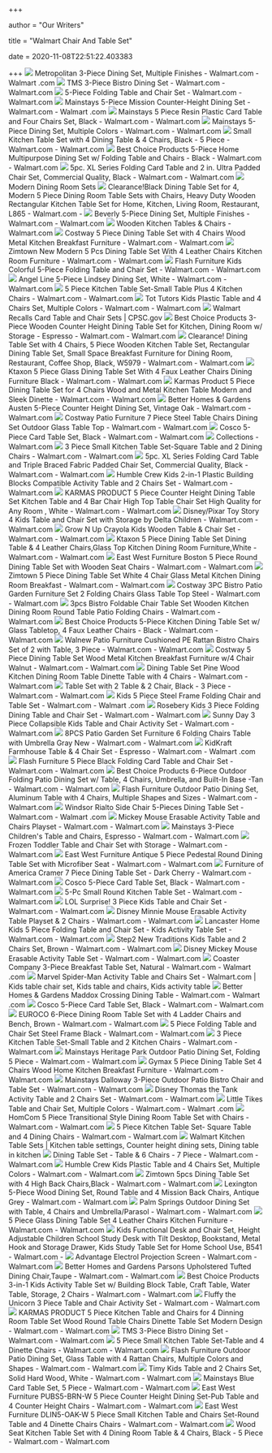 +++
        
author = "Our Writers"
        
title = "Walmart Chair And Table Set"
        
date = 2020-11-08T22:51:22.403383
        
+++
[ ![](https://i5.walmartimages.com/asr/35b4b8ee-222c-4fb4-92a6-1d639b9940a7_1.1f9eb59a1b4250301cb52f8966b8d340.jpeg)](https://i5.walmartimages.com/asr/35b4b8ee-222c-4fb4-92a6-1d639b9940a7_1.1f9eb59a1b4250301cb52f8966b8d340.jpeg) Metropolitan 3-Piece Dining Set, Multiple Finishes - Walmart.com - Walmart .com
[ ![](https://i5.walmartimages.com/asr/46bd3dfd-bc3b-4962-bb2c-c049bd11df5b_1.072a2a020128ca360cd24454f6226d20.jpeg)](https://i5.walmartimages.com/asr/46bd3dfd-bc3b-4962-bb2c-c049bd11df5b_1.072a2a020128ca360cd24454f6226d20.jpeg) TMS 3-Piece Bistro Dining Set - Walmart.com - Walmart.com
[ ![](https://i5.walmartimages.com/asr/0f20a4ce-f61a-4a56-ae0d-12936c2a2c5f_1.0b95343e22f6cf224a66f927da853bc1.jpeg?odnWidth=612&odnHeight=612&odnBg=ffffff)](https://i5.walmartimages.com/asr/0f20a4ce-f61a-4a56-ae0d-12936c2a2c5f_1.0b95343e22f6cf224a66f927da853bc1.jpeg?odnWidth=612&odnHeight=612&odnBg=ffffff) 5-Piece Folding Table and Chair Set - Walmart.com - Walmart.com
[ ![](https://i5.walmartimages.com/asr/658aa487-6a93-4dbe-b2e2-3f842c5fbcca_1.2c63c27c7fc213cd9b00839d00160b80.jpeg?odnWidth=612&odnHeight=612&odnBg=ffffff)](https://i5.walmartimages.com/asr/658aa487-6a93-4dbe-b2e2-3f842c5fbcca_1.2c63c27c7fc213cd9b00839d00160b80.jpeg?odnWidth=612&odnHeight=612&odnBg=ffffff) Mainstays 5-Piece Mission Counter-Height Dining Set - Walmart.com - Walmart .com
[ ![](https://i5.walmartimages.com/asr/421d20e3-4f23-46a7-8ca4-0de8ca3b0587_1.982e6daeb0186f98d49bb3b5135913ca.jpeg?odnWidth=612&odnHeight=612&odnBg=ffffff)](https://i5.walmartimages.com/asr/421d20e3-4f23-46a7-8ca4-0de8ca3b0587_1.982e6daeb0186f98d49bb3b5135913ca.jpeg?odnWidth=612&odnHeight=612&odnBg=ffffff) Mainstays 5 Piece Resin Plastic Card Table and Four Chairs Set, Black -  Walmart.com - Walmart.com
[ ![](https://i5.walmartimages.com/asr/fa44a87f-8b85-4f61-84e0-831630fe6eb7_1.4a461d9a81069c3889e3036e6a734a5f.jpeg)](https://i5.walmartimages.com/asr/fa44a87f-8b85-4f61-84e0-831630fe6eb7_1.4a461d9a81069c3889e3036e6a734a5f.jpeg) Mainstays 5-Piece Dining Set, Multiple Colors - Walmart.com - Walmart.com
[ ![](https://i5.walmartimages.com/asr/8f9f086c-7162-4131-949a-0c20d801e239_1.9379f16992e3290f9c4945410fd1266e.jpeg)](https://i5.walmartimages.com/asr/8f9f086c-7162-4131-949a-0c20d801e239_1.9379f16992e3290f9c4945410fd1266e.jpeg) Small Kitchen Table Set with 4 Dining Table & 4 Chairs&#44; Black - 5 Piece  - Walmart.com - Walmart.com
[ ![](https://i5.walmartimages.com/asr/56fedf74-1113-42d0-bf02-0d57cd2ea81a_1.b3612b98379f7ef8850cde1a241a9151.jpeg)](https://i5.walmartimages.com/asr/56fedf74-1113-42d0-bf02-0d57cd2ea81a_1.b3612b98379f7ef8850cde1a241a9151.jpeg) Best Choice Products 5-Piece Home Multipurpose Dining Set w/ Folding Table  and Chairs - Black - Walmart.com - Walmart.com
[ ![](https://i5.walmartimages.com/asr/378fb9b9-4793-4473-b0fa-c38f71df3f29_1.81c88f0d382ddab5edd7060c32c8679d.jpeg?odnWidth=612&odnHeight=612&odnBg=ffffff)](https://i5.walmartimages.com/asr/378fb9b9-4793-4473-b0fa-c38f71df3f29_1.81c88f0d382ddab5edd7060c32c8679d.jpeg?odnWidth=612&odnHeight=612&odnBg=ffffff) 5pc. XL Series Folding Card Table and 2 in. Ultra Padded Chair Set,  Commercial Quality, Black - Walmart.com - Walmart.com
[ ![](https://i5.walmartimages.com/asr/abe25048-013e-4a6a-9832-8ec27a82c270_1.acdbd446891e4f536ea3f6a07b67c7ed.jpeg)](https://i5.walmartimages.com/asr/abe25048-013e-4a6a-9832-8ec27a82c270_1.acdbd446891e4f536ea3f6a07b67c7ed.jpeg) Modern Dining Room Sets
[ ![](https://i5.walmartimages.com/asr/3b935cb0-db30-42b6-9f78-a7d9f790d0cc_2.1390580115319c875ab8fe3ef2a82cf9.jpeg?odnWidth=612&odnHeight=612&odnBg=ffffff)](https://i5.walmartimages.com/asr/3b935cb0-db30-42b6-9f78-a7d9f790d0cc_2.1390580115319c875ab8fe3ef2a82cf9.jpeg?odnWidth=612&odnHeight=612&odnBg=ffffff) Clearance!Black Dining Table Set for 4, Modern 5 Piece Dining Room Table  Sets with Chairs, Heavy Duty Wooden Rectangular Kitchen Table Set for Home,  Kitchen, Living Room, Restaurant, L865 - Walmart.com -
[ ![](https://i5.walmartimages.com/asr/c699db64-7359-46b2-be17-d19e34b2c61d_1.aa4e96a6e5f7208e70531e102f453c67.jpeg)](https://i5.walmartimages.com/asr/c699db64-7359-46b2-be17-d19e34b2c61d_1.aa4e96a6e5f7208e70531e102f453c67.jpeg) Beverly 5-Piece Dining Set, Multiple Finishes - Walmart.com - Walmart.com
[ ![](https://i5.walmartimages.com/asr/215616d9-5bca-4aa5-9bb1-496fea5ebe9b_1.fdae7201bf5cf769127e2e1c062ef208.jpeg)](https://i5.walmartimages.com/asr/215616d9-5bca-4aa5-9bb1-496fea5ebe9b_1.fdae7201bf5cf769127e2e1c062ef208.jpeg) Wooden Kitchen Tables & Chairs - Walmart.com
[ ![](https://i5.walmartimages.com/asr/7b89932c-f0d8-407e-8bf0-ce4953f30899_1.629b195aa5b7cbac47011509c9572e99.jpeg?odnWidth=612&odnHeight=612&odnBg=ffffff)](https://i5.walmartimages.com/asr/7b89932c-f0d8-407e-8bf0-ce4953f30899_1.629b195aa5b7cbac47011509c9572e99.jpeg?odnWidth=612&odnHeight=612&odnBg=ffffff) Costway 5 Piece Dining Table Set with 4 Chairs Wood Metal Kitchen Breakfast  Furniture - Walmart.com - Walmart.com
[ ![](https://i5.walmartimages.com/asr/bcbdce6e-252c-4a99-bf8c-b6bac994bcf8.ca30eb6183c28be5b5556cc8664229c2.jpeg?odnWidth=612&odnHeight=612&odnBg=ffffff)](https://i5.walmartimages.com/asr/bcbdce6e-252c-4a99-bf8c-b6bac994bcf8.ca30eb6183c28be5b5556cc8664229c2.jpeg?odnWidth=612&odnHeight=612&odnBg=ffffff) Zimtown New Modern 5 Pcs Dining Table Set With 4 Leather Chairs Kitchen  Room Furniture - Walmart.com - Walmart.com
[ ![](https://i5.walmartimages.com/asr/9d0a272e-8e09-4c5a-ade1-e0e2161e2866_2.0bdfc627ecacc165975de632806802c0.jpeg?odnWidth=612&odnHeight=612&odnBg=ffffff)](https://i5.walmartimages.com/asr/9d0a272e-8e09-4c5a-ade1-e0e2161e2866_2.0bdfc627ecacc165975de632806802c0.jpeg?odnWidth=612&odnHeight=612&odnBg=ffffff) Flash Furniture Kids Colorful 5-Piece Folding Table and Chair Set - Walmart.com  - Walmart.com
[ ![](https://i5.walmartimages.com/asr/2be70afa-231d-4ea3-af14-136c1829d6dd_1.e895ec57c3aaba0c315ba4ec519851dc.jpeg?odnWidth=612&odnHeight=612&odnBg=ffffff)](https://i5.walmartimages.com/asr/2be70afa-231d-4ea3-af14-136c1829d6dd_1.e895ec57c3aaba0c315ba4ec519851dc.jpeg?odnWidth=612&odnHeight=612&odnBg=ffffff) Angel Line 5-Piece Lindsey Dining Set, White - Walmart.com - Walmart.com
[ ![](https://i5.walmartimages.com/asr/1249a574-74ed-40f7-933c-eaa46d8fad53_1.454816d661492d1d6a9fcdbf24d33d23.jpeg?odnWidth=612&odnHeight=612&odnBg=ffffff)](https://i5.walmartimages.com/asr/1249a574-74ed-40f7-933c-eaa46d8fad53_1.454816d661492d1d6a9fcdbf24d33d23.jpeg?odnWidth=612&odnHeight=612&odnBg=ffffff) 5 Piece Kitchen Table Set-Small Table Plus 4 Kitchen Chairs - Walmart.com -  Walmart.com
[ ![](https://i5.walmartimages.com/asr/ea09f010-8c31-4a97-9937-bcc9757c63f7_1.f828a9ab56350e1e277ec48da8f2dc56.jpeg?odnWidth=612&odnHeight=612&odnBg=ffffff)](https://i5.walmartimages.com/asr/ea09f010-8c31-4a97-9937-bcc9757c63f7_1.f828a9ab56350e1e277ec48da8f2dc56.jpeg?odnWidth=612&odnHeight=612&odnBg=ffffff) Tot Tutors Kids Plastic Table and 4 Chairs Set, Multiple Colors - Walmart.com  - Walmart.com
[ ![](https://www.cpsc.gov/s3fs-public/styles/large/public/Recall.2014.14075.5pcfoldingsetLARGE.jpg?cp2Nd8.Y.pGvS1ok2eHasphVUH6q8ejd&itok=RA95hV13)](https://www.cpsc.gov/s3fs-public/styles/large/public/Recall.2014.14075.5pcfoldingsetLARGE.jpg?cp2Nd8.Y.pGvS1ok2eHasphVUH6q8ejd&itok=RA95hV13) Walmart Recalls Card Table and Chair Sets | CPSC.gov
[ ![](https://i5.walmartimages.com/asr/c157400b-7407-487f-b67d-3bde95705909.1a1b4903c60a7f49e47efa5a1a4837c0.jpeg?odnWidth=612&odnHeight=612&odnBg=ffffff)](https://i5.walmartimages.com/asr/c157400b-7407-487f-b67d-3bde95705909.1a1b4903c60a7f49e47efa5a1a4837c0.jpeg?odnWidth=612&odnHeight=612&odnBg=ffffff) Best Choice Products 3-Piece Wooden Counter Height Dining Table Set for  Kitchen, Dining Room w/ Storage - Espresso - Walmart.com - Walmart.com
[ ![](https://i5.walmartimages.com/asr/1fd6538a-15c8-4ce1-9c88-bf9a4c4b77a5_2.7c2ff1a18cc6ebf027f3885c59fa7c5b.jpeg?odnWidth=612&odnHeight=612&odnBg=ffffff)](https://i5.walmartimages.com/asr/1fd6538a-15c8-4ce1-9c88-bf9a4c4b77a5_2.7c2ff1a18cc6ebf027f3885c59fa7c5b.jpeg?odnWidth=612&odnHeight=612&odnBg=ffffff) Clearance! Dining Table Set with 4 Chairs, 5 Piece Wooden Kitchen Table Set,  Rectangular Dining Table Set, Small Space Breakfast Furniture for Dining  Room, Restaurant, Coffee Shop, Black, W5979 - Walmart.com - Walmart.com
[ ![](https://i5.walmartimages.com/asr/ff05a84d-7ee5-495d-a167-bf569498bd49_1.bede850f2502c9460542db738c253ed2.jpeg?odnWidth=612&odnHeight=612&odnBg=ffffff)](https://i5.walmartimages.com/asr/ff05a84d-7ee5-495d-a167-bf569498bd49_1.bede850f2502c9460542db738c253ed2.jpeg?odnWidth=612&odnHeight=612&odnBg=ffffff) Ktaxon 5 Piece Glass Dining Table Set With 4 Faux Leather Chairs Dining  Furniture Black - Walmart.com - Walmart.com
[ ![](https://i5.walmartimages.com/asr/021151e1-1025-4856-bd92-285343a85684_1.b29d06c439838d782ab806245a63ff40.jpeg?odnWidth=612&odnHeight=612&odnBg=ffffff)](https://i5.walmartimages.com/asr/021151e1-1025-4856-bd92-285343a85684_1.b29d06c439838d782ab806245a63ff40.jpeg?odnWidth=612&odnHeight=612&odnBg=ffffff) Karmas Product 5 Piece Dining Table Set for 4 Chairs Wood and Metal Kitchen  Table Modern and Sleek Dinette - Walmart.com - Walmart.com
[ ![](https://i5.walmartimages.com/asr/1e783227-bd02-468e-a441-a42ca570219f_1.75a4dae2a5e911aff936bea6d1cf5e85.jpeg?odnWidth=612&odnHeight=612&odnBg=ffffff)](https://i5.walmartimages.com/asr/1e783227-bd02-468e-a441-a42ca570219f_1.75a4dae2a5e911aff936bea6d1cf5e85.jpeg?odnWidth=612&odnHeight=612&odnBg=ffffff) Better Homes & Gardens Austen 5-Piece Counter Height Dining Set, Vintage  Oak - Walmart.com - Walmart.com
[ ![](https://i5.walmartimages.com/asr/94c8c002-11d6-4942-98bf-4f63234f3988_1.65d0f02c9369a7fb97be5bda3ded0e62.jpeg?odnWidth=612&odnHeight=612&odnBg=ffffff)](https://i5.walmartimages.com/asr/94c8c002-11d6-4942-98bf-4f63234f3988_1.65d0f02c9369a7fb97be5bda3ded0e62.jpeg?odnWidth=612&odnHeight=612&odnBg=ffffff) Costway Patio Furniture 7 Piece Steel Table Chairs Dining Set Outdoor Glass  Table Top - Walmart.com - Walmart.com
[ ![](https://i5.walmartimages.com/asr/0219c2f6-8c8d-49b8-bbd4-496dcb6fb572_1.cc587a0c4bca0dd52054c8ede23749f2.jpeg)](https://i5.walmartimages.com/asr/0219c2f6-8c8d-49b8-bbd4-496dcb6fb572_1.cc587a0c4bca0dd52054c8ede23749f2.jpeg) Cosco 5-Piece Card Table Set, Black - Walmart.com - Walmart.com
[ ![](https://i5.walmartimages.com/asr/2d0a736c-6fd4-4c1d-a4e4-a94c8f5c3c9e_1.16281888b8920ce2eff409241e8d9d4f.jpeg?odnWidth=450&odnHeight=450&odnBg=ffffff)](https://i5.walmartimages.com/asr/2d0a736c-6fd4-4c1d-a4e4-a94c8f5c3c9e_1.16281888b8920ce2eff409241e8d9d4f.jpeg?odnWidth=450&odnHeight=450&odnBg=ffffff) Collections - Walmart.com
[ ![](https://i5.walmartimages.com/asr/d0aa86e8-d818-4d4c-ba44-9f7e6620bb96_1.90f50e1b91005aa7c50d7e597748056c.jpeg?odnWidth=612&odnHeight=612&odnBg=ffffff)](https://i5.walmartimages.com/asr/d0aa86e8-d818-4d4c-ba44-9f7e6620bb96_1.90f50e1b91005aa7c50d7e597748056c.jpeg?odnWidth=612&odnHeight=612&odnBg=ffffff) 3 Piece Small Kitchen Table Set-Square Table and 2 Dining Chairs - Walmart.com  - Walmart.com
[ ![](https://i5.walmartimages.com/asr/67cc3f7a-a0f4-4aa2-9bfd-8684b875571c_1.5f9986e6c70d55b3967f4ab08101b828.jpeg?odnWidth=612&odnHeight=612&odnBg=ffffff)](https://i5.walmartimages.com/asr/67cc3f7a-a0f4-4aa2-9bfd-8684b875571c_1.5f9986e6c70d55b3967f4ab08101b828.jpeg?odnWidth=612&odnHeight=612&odnBg=ffffff) 5pc. XL Series Folding Card Table and Triple Braced Fabric Padded Chair Set,  Commercial Quality, Black - Walmart.com - Walmart.com
[ ![](https://i5.walmartimages.com/asr/8b481264-5f84-4ccf-8aa2-e135092b564c_2.ec27f8998d54cb7d2e47bfa8cee1afd9.jpeg?odnWidth=612&odnHeight=612&odnBg=ffffff)](https://i5.walmartimages.com/asr/8b481264-5f84-4ccf-8aa2-e135092b564c_2.ec27f8998d54cb7d2e47bfa8cee1afd9.jpeg?odnWidth=612&odnHeight=612&odnBg=ffffff) Humble Crew Kids 2-in-1 Plastic Building Blocks Compatible Activity Table  and 2 Chairs Set - Walmart.com - Walmart.com
[ ![](https://i5.walmartimages.com/asr/f5d881dd-7275-4d14-8da6-52e126145cbe_1.ef4c6d2cc6174c0b1de64e3bf5942d4f.jpeg?odnWidth=612&odnHeight=612&odnBg=ffffff)](https://i5.walmartimages.com/asr/f5d881dd-7275-4d14-8da6-52e126145cbe_1.ef4c6d2cc6174c0b1de64e3bf5942d4f.jpeg?odnWidth=612&odnHeight=612&odnBg=ffffff) KARMAS PRODUCT 5 Piece Counter Height Dining Table Set Kitchen Table and 4  Bar Chair High Top Table Chair Set High Quality for Any Room , White -  Walmart.com - Walmart.com
[ ![](https://i5.walmartimages.com/asr/4afec34c-a242-4f28-8f24-a9195bfcb336_1.00bbbcbd804a51359d756812ba9ef6bd.jpeg?odnWidth=612&odnHeight=612&odnBg=ffffff)](https://i5.walmartimages.com/asr/4afec34c-a242-4f28-8f24-a9195bfcb336_1.00bbbcbd804a51359d756812ba9ef6bd.jpeg?odnWidth=612&odnHeight=612&odnBg=ffffff) Disney/Pixar Toy Story 4 Kids Table and Chair Set with Storage by Delta  Children - Walmart.com - Walmart.com
[ ![](https://i5.walmartimages.com/asr/926df0c0-e833-4e6a-920b-7f9dee874b23_1.5c76a1cd0e17ab043794cfb1b8d41232.jpeg?odnWidth=612&odnHeight=612&odnBg=ffffff)](https://i5.walmartimages.com/asr/926df0c0-e833-4e6a-920b-7f9dee874b23_1.5c76a1cd0e17ab043794cfb1b8d41232.jpeg?odnWidth=612&odnHeight=612&odnBg=ffffff) Grow N Up Crayola Kids Wooden Table & Chair Set - Walmart.com - Walmart.com
[ ![](https://i5.walmartimages.com/asr/fe24714c-f3f5-45cd-ae79-75ff09168a9a_1.90d9e021e85534a20a33c92336e8c207.jpeg?odnWidth=612&odnHeight=612&odnBg=ffffff)](https://i5.walmartimages.com/asr/fe24714c-f3f5-45cd-ae79-75ff09168a9a_1.90d9e021e85534a20a33c92336e8c207.jpeg?odnWidth=612&odnHeight=612&odnBg=ffffff) Ktaxon 5 Piece Dining Table Set Dining Table & 4 Leather Chairs,Glass Top  Kitchen Dining Room Furniture,White - Walmart.com - Walmart.com
[ ![](https://i5.walmartimages.com/asr/f6be9bdc-70ff-42b6-9b83-dd159b796cc5_1.d67571991353808784c45f34c3ab26bb.jpeg?odnWidth=612&odnHeight=612&odnBg=ffffff)](https://i5.walmartimages.com/asr/f6be9bdc-70ff-42b6-9b83-dd159b796cc5_1.d67571991353808784c45f34c3ab26bb.jpeg?odnWidth=612&odnHeight=612&odnBg=ffffff) East West Furniture Boston 5 Piece Round Dining Table Set with Wooden Seat  Chairs - Walmart.com - Walmart.com
[ ![](https://i5.walmartimages.com/asr/5008ee0a-7941-48f0-8fb6-39a8af652094_1.918c6cccbc9b2d606c51d596b098ebdc.jpeg?odnWidth=612&odnHeight=612&odnBg=ffffff)](https://i5.walmartimages.com/asr/5008ee0a-7941-48f0-8fb6-39a8af652094_1.918c6cccbc9b2d606c51d596b098ebdc.jpeg?odnWidth=612&odnHeight=612&odnBg=ffffff) Zimtown 5 Piece Dining Table Set White 4 Chair Glass Metal Kitchen Dining  Room Breakfast - Walmart.com - Walmart.com
[ ![](https://i5.walmartimages.com/asr/3980ca2e-790e-4f86-9d80-8d57ab83a487_1.cf55240ef27570dfc816a31934d12552.jpeg?odnWidth=612&odnHeight=612&odnBg=ffffff)](https://i5.walmartimages.com/asr/3980ca2e-790e-4f86-9d80-8d57ab83a487_1.cf55240ef27570dfc816a31934d12552.jpeg?odnWidth=612&odnHeight=612&odnBg=ffffff) Costway 3PC Bistro Patio Garden Furniture Set 2 Folding Chairs Glass Table  Top Steel - Walmart.com - Walmart.com
[ ![](https://i5.walmartimages.com/asr/42ea19a5-ebf1-4c02-9f7c-b358e875b8b7_1.4baea4996299c2471936c1e23bf80c8a.jpeg?odnWidth=612&odnHeight=612&odnBg=ffffff)](https://i5.walmartimages.com/asr/42ea19a5-ebf1-4c02-9f7c-b358e875b8b7_1.4baea4996299c2471936c1e23bf80c8a.jpeg?odnWidth=612&odnHeight=612&odnBg=ffffff) 3pcs Bistro Foldable Chair Table Set Wooden Kitchen Dining Room Round Table  Patio Folding Chairs - Walmart.com - Walmart.com
[ ![](https://i5.walmartimages.com/asr/a251ea6a-f3b8-4e93-877e-a4161680afe0.da477f6d2c4ac0839b2969421d52a306.jpeg?odnWidth=612&odnHeight=612&odnBg=ffffff)](https://i5.walmartimages.com/asr/a251ea6a-f3b8-4e93-877e-a4161680afe0.da477f6d2c4ac0839b2969421d52a306.jpeg?odnWidth=612&odnHeight=612&odnBg=ffffff) Best Choice Products 5-Piece Kitchen Dining Table Set w/ Glass Tabletop, 4  Faux Leather Chairs - Black - Walmart.com - Walmart.com
[ ![](https://i5.walmartimages.com/asr/bd0bf270-a8dd-407d-95b3-79a1e34dcb39_1.70ea14b1de4d27eaad026239e291a17a.jpeg?odnWidth=612&odnHeight=612&odnBg=ffffff)](https://i5.walmartimages.com/asr/bd0bf270-a8dd-407d-95b3-79a1e34dcb39_1.70ea14b1de4d27eaad026239e291a17a.jpeg?odnWidth=612&odnHeight=612&odnBg=ffffff) Walnew Patio Furniture Cushioned PE Rattan Bistro Chairs Set of 2 with Table,  3 Piece - Walmart.com - Walmart.com
[ ![](https://i5.walmartimages.com/asr/1eeef085-ad5f-4948-abc3-37a863bf2007_1.47e7f50ad9b5b3e181c2de4dde4dc3ac.jpeg?odnWidth=612&odnHeight=612&odnBg=ffffff)](https://i5.walmartimages.com/asr/1eeef085-ad5f-4948-abc3-37a863bf2007_1.47e7f50ad9b5b3e181c2de4dde4dc3ac.jpeg?odnWidth=612&odnHeight=612&odnBg=ffffff) Costway 5 Piece Dining Table Set Wood Metal Kitchen Breakfast Furniture w/4  Chair Walnut - Walmart.com - Walmart.com
[ ![](https://i5.walmartimages.com/asr/9f04ed75-8d66-47b7-8872-f128f299d64c_1.e98aff547ec716825262f4139c38e9ce.jpeg?odnWidth=612&odnHeight=612&odnBg=ffffff)](https://i5.walmartimages.com/asr/9f04ed75-8d66-47b7-8872-f128f299d64c_1.e98aff547ec716825262f4139c38e9ce.jpeg?odnWidth=612&odnHeight=612&odnBg=ffffff) Dining Table Set Pine Wood Kitchen Dining Room Table Dinette Table with 4  Chairs - Walmart.com - Walmart.com
[ ![](https://i5.walmartimages.com/asr/01d1dbdd-bc01-4c71-8ecc-46436536373c_1.428a734986ef631343429d38399f676f.jpeg?odnWidth=612&odnHeight=612&odnBg=ffffff)](https://i5.walmartimages.com/asr/01d1dbdd-bc01-4c71-8ecc-46436536373c_1.428a734986ef631343429d38399f676f.jpeg?odnWidth=612&odnHeight=612&odnBg=ffffff) Table Set with 2 Table & 2 Chair&#44; Black - 3 Piece - Walmart.com -  Walmart.com
[ ![](https://i5.walmartimages.com/asr/cee18530-f760-42b4-9216-2330f5f06d6f_1.369bcc341775f0309605f0cdb7cf604b.jpeg?odnWidth=612&odnHeight=612&odnBg=ffffff)](https://i5.walmartimages.com/asr/cee18530-f760-42b4-9216-2330f5f06d6f_1.369bcc341775f0309605f0cdb7cf604b.jpeg?odnWidth=612&odnHeight=612&odnBg=ffffff) Kids 5 Piece Steel Frame Folding Chair and Table Set - Walmart.com - Walmart .com
[ ![](https://i5.walmartimages.com/asr/3d976b2f-4852-4597-a6dc-962ef820b21f.cb5b6493557e916dc5759facc3cbc6ab.jpeg?odnWidth=612&odnHeight=612&odnBg=ffffff)](https://i5.walmartimages.com/asr/3d976b2f-4852-4597-a6dc-962ef820b21f.cb5b6493557e916dc5759facc3cbc6ab.jpeg?odnWidth=612&odnHeight=612&odnBg=ffffff) Rosebery Kids 3 Piece Folding Dining Table and Chair Set - Walmart.com -  Walmart.com
[ ![](https://i5.walmartimages.com/asr/43eed3d0-0095-4683-b22f-a1683eb11095_1.cbe24271bf54974ac83e9eea13d6829c.jpeg?odnWidth=612&odnHeight=612&odnBg=ffffff)](https://i5.walmartimages.com/asr/43eed3d0-0095-4683-b22f-a1683eb11095_1.cbe24271bf54974ac83e9eea13d6829c.jpeg?odnWidth=612&odnHeight=612&odnBg=ffffff) Sunny Day 3 Piece Collapsible Kids Table and Chair Activity Set - Walmart.com  - Walmart.com
[ ![](https://i5.walmartimages.com/asr/64c25f92-d422-4205-b73c-aced390e2489_1.2a8d8436d48a3218d7314e7272e64573.jpeg)](https://i5.walmartimages.com/asr/64c25f92-d422-4205-b73c-aced390e2489_1.2a8d8436d48a3218d7314e7272e64573.jpeg) 8PCS Patio Garden Set Furniture 6 Folding Chairs Table with Umbrella Gray  New - Walmart.com - Walmart.com
[ ![](https://i5.walmartimages.com/asr/014225b7-f348-4576-af01-871234cf7e6b_2.53d058d41bc4937fb4bc059faf3df7a8.jpeg?odnWidth=612&odnHeight=612&odnBg=ffffff)](https://i5.walmartimages.com/asr/014225b7-f348-4576-af01-871234cf7e6b_2.53d058d41bc4937fb4bc059faf3df7a8.jpeg?odnWidth=612&odnHeight=612&odnBg=ffffff) KidKraft Farmhouse Table & 4 Chair Set - Espresso - Walmart.com - Walmart .com
[ ![](https://i5.walmartimages.com/asr/d7759955-e48e-4d24-94c6-7224113db9bf_1.7f405077ebbcc346a901d54076ca0ee4.jpeg?odnWidth=612&odnHeight=612&odnBg=ffffff)](https://i5.walmartimages.com/asr/d7759955-e48e-4d24-94c6-7224113db9bf_1.7f405077ebbcc346a901d54076ca0ee4.jpeg?odnWidth=612&odnHeight=612&odnBg=ffffff) Flash Furniture 5 Piece Black Folding Card Table and Chair Set - Walmart.com  - Walmart.com
[ ![](https://i5.walmartimages.com/asr/18d629a6-d217-453c-b02d-5996fd9388ec.e8608698138652d38444325393865084.jpeg?odnWidth=612&odnHeight=612&odnBg=ffffff)](https://i5.walmartimages.com/asr/18d629a6-d217-453c-b02d-5996fd9388ec.e8608698138652d38444325393865084.jpeg?odnWidth=612&odnHeight=612&odnBg=ffffff) Best Choice Products 6-Piece Outdoor Folding Patio Dining Set w/ Table, 4  Chairs, Umbrella, and Built-In Base -Tan - Walmart.com - Walmart.com
[ ![](https://i5.walmartimages.com/asr/10df07db-5f1d-470a-9e83-d1423398301d_1.8be717b58fcb2d94f4ddaaa1ddc0a2c7.jpeg?odnWidth=612&odnHeight=612&odnBg=ffffff)](https://i5.walmartimages.com/asr/10df07db-5f1d-470a-9e83-d1423398301d_1.8be717b58fcb2d94f4ddaaa1ddc0a2c7.jpeg?odnWidth=612&odnHeight=612&odnBg=ffffff) Flash Furniture Outdoor Patio Dining Set, Aluminum Table with 4 Chairs,  Multiple Shapes and Sizes - Walmart.com - Walmart.com
[ ![](https://i5.walmartimages.com/asr/f47280fc-f822-45ac-bbf4-776cedba8cfc_1.7861e59fb77b1c070a0c54477f5e0bcd.jpeg?odnWidth=612&odnHeight=612&odnBg=ffffff)](https://i5.walmartimages.com/asr/f47280fc-f822-45ac-bbf4-776cedba8cfc_1.7861e59fb77b1c070a0c54477f5e0bcd.jpeg?odnWidth=612&odnHeight=612&odnBg=ffffff) Windsor Rialto Side Chair 5-Pieces Dining Table Set - Walmart.com - Walmart .com
[ ![](https://i5.walmartimages.com/asr/de1f7ea3-e648-4a61-8fa8-f53d8e336080_1.968f1b40ab7ce1215607cb6c2bcb62a8.jpeg)](https://i5.walmartimages.com/asr/de1f7ea3-e648-4a61-8fa8-f53d8e336080_1.968f1b40ab7ce1215607cb6c2bcb62a8.jpeg) Mickey Mouse Erasable Activity Table and Chairs Playset - Walmart.com -  Walmart.com
[ ![](https://i5.walmartimages.com/asr/20ea1090-811c-4820-8302-db492898955c_1.08541512a04cc431686d0ecdea195777.jpeg)](https://i5.walmartimages.com/asr/20ea1090-811c-4820-8302-db492898955c_1.08541512a04cc431686d0ecdea195777.jpeg) Mainstays 3-Piece Children's Table and Chairs, Espresso - Walmart.com -  Walmart.com
[ ![](https://i5.walmartimages.com/asr/b0dfb3b6-6d8c-41f3-8797-1c6e8fe0104c_1.39b075c58a615842cc011f13ed3b9686.jpeg?odnWidth=612&odnHeight=612&odnBg=ffffff)](https://i5.walmartimages.com/asr/b0dfb3b6-6d8c-41f3-8797-1c6e8fe0104c_1.39b075c58a615842cc011f13ed3b9686.jpeg?odnWidth=612&odnHeight=612&odnBg=ffffff) Frozen Toddler Table and Chair Set with Storage - Walmart.com - Walmart.com
[ ![](https://i5.walmartimages.com/asr/2d78d0c5-a271-437e-b042-dbd521a21f3e_1.9deac43f830b06f297da351646dc806f.jpeg?odnWidth=612&odnHeight=612&odnBg=ffffff)](https://i5.walmartimages.com/asr/2d78d0c5-a271-437e-b042-dbd521a21f3e_1.9deac43f830b06f297da351646dc806f.jpeg?odnWidth=612&odnHeight=612&odnBg=ffffff) East West Furniture Antique 5 Piece Pedestal Round Dining Table Set with  Microfiber Seat - Walmart.com - Walmart.com
[ ![](https://i5.walmartimages.com/asr/10e37db9-1d06-4149-bf90-94347f72de78_1.b84923f179242331888959b3f7109bc4.jpeg?odnWidth=612&odnHeight=612&odnBg=ffffff)](https://i5.walmartimages.com/asr/10e37db9-1d06-4149-bf90-94347f72de78_1.b84923f179242331888959b3f7109bc4.jpeg?odnWidth=612&odnHeight=612&odnBg=ffffff) Furniture of America Cramer 7 Piece Dining Table Set - Dark Cherry - Walmart.com  - Walmart.com
[ ![](https://i5.walmartimages.com/asr/2751deb7-38ad-4116-ab99-097ffc8d6647_1.0aa1e95b6bea129c49f3a13c392f0c05.jpeg)](https://i5.walmartimages.com/asr/2751deb7-38ad-4116-ab99-097ffc8d6647_1.0aa1e95b6bea129c49f3a13c392f0c05.jpeg) Cosco 5-Piece Card Table Set, Black - Walmart.com - Walmart.com
[ ![](https://i5.walmartimages.com/asr/b04974ac-8e3d-4556-9940-ecdeae67b1f5_1.98b97fddd22c9bf74dc788dc8ebdf19d.jpeg?odnWidth=612&odnHeight=612&odnBg=ffffff)](https://i5.walmartimages.com/asr/b04974ac-8e3d-4556-9940-ecdeae67b1f5_1.98b97fddd22c9bf74dc788dc8ebdf19d.jpeg?odnWidth=612&odnHeight=612&odnBg=ffffff) 5-Pc Small Round Kitchen Table Set - Walmart.com - Walmart.com
[ ![](https://i5.walmartimages.com/asr/d8a562de-7623-4fab-81aa-23be96e96cbf_2.534b0d540d874d0a2b1aa053cd3e9c82.jpeg?odnWidth=612&odnHeight=612&odnBg=ffffff)](https://i5.walmartimages.com/asr/d8a562de-7623-4fab-81aa-23be96e96cbf_2.534b0d540d874d0a2b1aa053cd3e9c82.jpeg?odnWidth=612&odnHeight=612&odnBg=ffffff) LOL Surprise! 3 Piece Kids Table and Chair Set - Walmart.com - Walmart.com
[ ![](https://i5.walmartimages.com/asr/808bc681-8ce2-4ffc-9cf7-a23e90c00503_1.17cc151764d23ec42719e0c70d6dfc6e.jpeg)](https://i5.walmartimages.com/asr/808bc681-8ce2-4ffc-9cf7-a23e90c00503_1.17cc151764d23ec42719e0c70d6dfc6e.jpeg) Disney Minnie Mouse Erasable Activity Table Playset & 2 Chairs - Walmart.com  - Walmart.com
[ ![](https://i5.walmartimages.com/asr/a41fc139-e2f1-4369-b2e4-6c69bddd2e52.6e3d78b08b407aec5e4e2f9e58eb8aa0.jpeg?odnWidth=612&odnHeight=612&odnBg=ffffff)](https://i5.walmartimages.com/asr/a41fc139-e2f1-4369-b2e4-6c69bddd2e52.6e3d78b08b407aec5e4e2f9e58eb8aa0.jpeg?odnWidth=612&odnHeight=612&odnBg=ffffff) Lancaster Home Kids 5 Piece Folding Table and Chair Set - Kids Activity Table  Set - Walmart.com - Walmart.com
[ ![](https://i5.walmartimages.com/asr/f95c6d31-61c8-4d8e-bad5-564690b19d6a_1.eb7dbc67d4ac4f3a9892471e49fa7752.jpeg)](https://i5.walmartimages.com/asr/f95c6d31-61c8-4d8e-bad5-564690b19d6a_1.eb7dbc67d4ac4f3a9892471e49fa7752.jpeg) Step2 New Traditions Kids Table and 2 Chairs Set, Brown - Walmart.com -  Walmart.com
[ ![](https://i5.walmartimages.com/asr/67df9a8f-ee96-4f51-b96b-a7db942d6eb6_1.bdbcfbd34413eef37699f1b454cb6502.jpeg)](https://i5.walmartimages.com/asr/67df9a8f-ee96-4f51-b96b-a7db942d6eb6_1.bdbcfbd34413eef37699f1b454cb6502.jpeg) Disney Mickey Mouse Erasable Activity Table Set - Walmart.com - Walmart.com
[ ![](https://i5.walmartimages.com/asr/0b054a25-baca-49ae-b5cd-1de12c66d1d6_1.fc854a491419a0ee207342be92616d1d.jpeg?odnWidth=612&odnHeight=612&odnBg=ffffff)](https://i5.walmartimages.com/asr/0b054a25-baca-49ae-b5cd-1de12c66d1d6_1.fc854a491419a0ee207342be92616d1d.jpeg?odnWidth=612&odnHeight=612&odnBg=ffffff) Coaster Company 3-Piece Breakfast Table Set, Natural - Walmart.com - Walmart .com
[ ![](https://i.pinimg.com/originals/3e/b2/11/3eb211bd1b1199ba72640b94c36159e2.jpg)](https://i.pinimg.com/originals/3e/b2/11/3eb211bd1b1199ba72640b94c36159e2.jpg) Marvel Spider-Man Activity Table and Chairs Set - Walmart.com | Kids table  chair set, Kids table and chairs, Kids activity table
[ ![](https://i5.walmartimages.com/asr/d7b6afbb-7c31-41fa-8736-d4980325124e_1.5173e12bcd53b57ec181cc533c3332fc.jpeg)](https://i5.walmartimages.com/asr/d7b6afbb-7c31-41fa-8736-d4980325124e_1.5173e12bcd53b57ec181cc533c3332fc.jpeg) Better Homes & Gardens Maddox Crossing Dining Table - Walmart.com - Walmart .com
[ ![](https://i5.walmartimages.com/asr/dcb01abd-707c-4d90-b26f-51f9b82d4486_2.08f4334204676eefc6742b2765d804ae.jpeg)](https://i5.walmartimages.com/asr/dcb01abd-707c-4d90-b26f-51f9b82d4486_2.08f4334204676eefc6742b2765d804ae.jpeg) Cosco 5-Piece Card Table Set, Black - Walmart.com - Walmart.com
[ ![](https://i5.walmartimages.com/asr/7845d945-6bb9-4c03-9ea0-68ca33830fd1_2.dc7d68a360a2192577ede96ea1b34d4c.jpeg?odnWidth=612&odnHeight=612&odnBg=ffffff)](https://i5.walmartimages.com/asr/7845d945-6bb9-4c03-9ea0-68ca33830fd1_2.dc7d68a360a2192577ede96ea1b34d4c.jpeg?odnWidth=612&odnHeight=612&odnBg=ffffff) EUROCO 6-Piece Dining Room Table Set with 4 Ladder Chairs and Bench, Brown  - Walmart.com - Walmart.com
[ ![](https://i5.walmartimages.com/asr/d797fd25-91ec-4c28-82cb-e136e14825d9.ea256a5ebcb09810b05a50a8914fe555.jpeg?odnWidth=612&odnHeight=612&odnBg=ffffff)](https://i5.walmartimages.com/asr/d797fd25-91ec-4c28-82cb-e136e14825d9.ea256a5ebcb09810b05a50a8914fe555.jpeg?odnWidth=612&odnHeight=612&odnBg=ffffff) 5 Piece Folding Table and Chair Set Steel Frame Black - Walmart.com -  Walmart.com
[ ![](https://i5.walmartimages.com/asr/055ea9bd-03da-4bf6-b19b-83eed4aaea1e_1.37c3daa30d64d99efe77452c62b24c34.jpeg?odnWidth=612&odnHeight=612&odnBg=ffffff)](https://i5.walmartimages.com/asr/055ea9bd-03da-4bf6-b19b-83eed4aaea1e_1.37c3daa30d64d99efe77452c62b24c34.jpeg?odnWidth=612&odnHeight=612&odnBg=ffffff) 3 Piece Kitchen Table Set-Small Table and 2 Kitchen Chairs - Walmart.com -  Walmart.com
[ ![](https://i5.walmartimages.com/asr/67c43801-d3a4-43fe-b856-dab69ff0998b_4.01aa3bba2cc809f953b6a0045d421a53.jpeg?odnWidth=612&odnHeight=612&odnBg=ffffff)](https://i5.walmartimages.com/asr/67c43801-d3a4-43fe-b856-dab69ff0998b_4.01aa3bba2cc809f953b6a0045d421a53.jpeg?odnWidth=612&odnHeight=612&odnBg=ffffff) Mainstays Heritage Park Outdoor Patio Dining Set, Folding 5 Piece - Walmart.com  - Walmart.com
[ ![](https://i5.walmartimages.com/asr/2e4f28d6-4f28-4750-a40a-87e3961192d1_1.20829a851ae2cb6084d05ec0f33fed53.jpeg?odnWidth=612&odnHeight=612&odnBg=ffffff)](https://i5.walmartimages.com/asr/2e4f28d6-4f28-4750-a40a-87e3961192d1_1.20829a851ae2cb6084d05ec0f33fed53.jpeg?odnWidth=612&odnHeight=612&odnBg=ffffff) Gymax 5 Piece Dining Table Set 4 Chairs Wood Home Kitchen Breakfast  Furniture - Walmart.com - Walmart.com
[ ![](https://i5.walmartimages.com/asr/c6cd68f7-ba5c-4118-a378-71a8eb8eb747_1.c9fbb4ea4c5cde98d0d61a1ab99050af.jpeg?odnWidth=612&odnHeight=612&odnBg=ffffff)](https://i5.walmartimages.com/asr/c6cd68f7-ba5c-4118-a378-71a8eb8eb747_1.c9fbb4ea4c5cde98d0d61a1ab99050af.jpeg?odnWidth=612&odnHeight=612&odnBg=ffffff) Mainstays Dalloway 3-Piece Outdoor Patio Bistro Chair and Table Set -  Walmart.com - Walmart.com
[ ![](https://i5.walmartimages.com/asr/a246d38a-2aab-47b3-9fa1-72edcf74a080_1.c084975c07be5700eb07121d8207c61b.jpeg)](https://i5.walmartimages.com/asr/a246d38a-2aab-47b3-9fa1-72edcf74a080_1.c084975c07be5700eb07121d8207c61b.jpeg) Disney Thomas the Tank Activity Table and 2 Chairs Set - Walmart.com -  Walmart.com
[ ![](https://i5.walmartimages.com/asr/eed89d8a-520c-4e39-aca2-defeb350c86f_1.4216ec5c08dffc0089385739a1765626.jpeg?odnWidth=612&odnHeight=612&odnBg=ffffff)](https://i5.walmartimages.com/asr/eed89d8a-520c-4e39-aca2-defeb350c86f_1.4216ec5c08dffc0089385739a1765626.jpeg?odnWidth=612&odnHeight=612&odnBg=ffffff) Little Tikes Table and Chair Set, Multiple Colors - Walmart.com - Walmart .com
[ ![](https://i5.walmartimages.com/asr/18fc35c2-6fd2-4895-bba5-70f23ab795a0.88e4144fa9923698580c6f31d203c692.jpeg?odnWidth=612&odnHeight=612&odnBg=ffffff)](https://i5.walmartimages.com/asr/18fc35c2-6fd2-4895-bba5-70f23ab795a0.88e4144fa9923698580c6f31d203c692.jpeg?odnWidth=612&odnHeight=612&odnBg=ffffff) HomCom 5 Piece Transitional Style Dining Room Table Set with Chairs -  Walmart.com - Walmart.com
[ ![](https://i5.walmartimages.com/asr/2e13834a-e1d8-4bdb-ac2e-26e0fb16fe01_1.82a998ae07c5b4e075435b428964d405.jpeg?odnWidth=612&odnHeight=612&odnBg=ffffff)](https://i5.walmartimages.com/asr/2e13834a-e1d8-4bdb-ac2e-26e0fb16fe01_1.82a998ae07c5b4e075435b428964d405.jpeg?odnWidth=612&odnHeight=612&odnBg=ffffff) 5 Piece Kitchen Table Set- Square Table and 4 Dining Chairs - Walmart.com -  Walmart.com
[ ![](https://i.pinimg.com/474x/23/20/5f/23205f346b2b82d247a31a900636fc5d.jpg)](https://i.pinimg.com/474x/23/20/5f/23205f346b2b82d247a31a900636fc5d.jpg) Walmart Kitchen Table Sets | Kitchen table settings, Counter height dining  sets, Dining table in kitchen
[ ![](https://i5.walmartimages.com/asr/34d38707-cfa7-46f5-b4b5-c3c669465156_1.6fa76d76df016834c67e2941d71f065c.jpeg)](https://i5.walmartimages.com/asr/34d38707-cfa7-46f5-b4b5-c3c669465156_1.6fa76d76df016834c67e2941d71f065c.jpeg) Dining Table Set - Table & 6 Chairs - 7 Piece - Walmart.com - Walmart.com
[ ![](https://i5.walmartimages.com/asr/98228615-fa20-4a96-80c9-f1e595d34e58_3.06479df4906544b53dcb8ae8c81efd36.jpeg?odnWidth=612&odnHeight=612&odnBg=ffffff)](https://i5.walmartimages.com/asr/98228615-fa20-4a96-80c9-f1e595d34e58_3.06479df4906544b53dcb8ae8c81efd36.jpeg?odnWidth=612&odnHeight=612&odnBg=ffffff) Humble Crew Kids Plastic Table and 4 Chairs Set, Multiple Colors - Walmart.com  - Walmart.com
[ ![](https://i5.walmartimages.com/asr/db13b25e-fe6a-4294-a348-dba4bfac706d.d56990d856a7bd5b05ee9e1fe9805e6e.jpeg?odnWidth=612&odnHeight=612&odnBg=ffffff)](https://i5.walmartimages.com/asr/db13b25e-fe6a-4294-a348-dba4bfac706d.d56990d856a7bd5b05ee9e1fe9805e6e.jpeg?odnWidth=612&odnHeight=612&odnBg=ffffff) Zimtown 5pcs Dining Table Set with 4 High Back Chairs,Black - Walmart.com -  Walmart.com
[ ![](https://i5.walmartimages.com/asr/a34e785d-404b-4b6d-b478-22c90946dba4_2.8de5b13a8b1675187239404654eaf53a.jpeg?odnWidth=612&odnHeight=612&odnBg=ffffff)](https://i5.walmartimages.com/asr/a34e785d-404b-4b6d-b478-22c90946dba4_2.8de5b13a8b1675187239404654eaf53a.jpeg?odnWidth=612&odnHeight=612&odnBg=ffffff) Lexington 5-Piece Wood Dining Set, Round Table and 4 Mission Back Chairs,  Antique Grey - Walmart.com - Walmart.com
[ ![](https://i5.walmartimages.com/asr/d0f71ebb-a479-49b8-abf5-a8198ed7fdf7_1.12a473ea365963f498c418c7b84dfb2c.jpeg?odnWidth=612&odnHeight=612&odnBg=ffffff)](https://i5.walmartimages.com/asr/d0f71ebb-a479-49b8-abf5-a8198ed7fdf7_1.12a473ea365963f498c418c7b84dfb2c.jpeg?odnWidth=612&odnHeight=612&odnBg=ffffff) Palm Springs Outdoor Dining Set with Table, 4 Chairs and Umbrella/Parasol -  Walmart.com - Walmart.com
[ ![](https://i5.walmartimages.com/asr/19cfb141-2719-444b-9850-5378417eeb1b_1.9c51d5237b52ec3e1e7a68a1a2f5338b.jpeg?odnWidth=612&odnHeight=612&odnBg=ffffff)](https://i5.walmartimages.com/asr/19cfb141-2719-444b-9850-5378417eeb1b_1.9c51d5237b52ec3e1e7a68a1a2f5338b.jpeg?odnWidth=612&odnHeight=612&odnBg=ffffff) 5 Piece Glass Dining Table Set 4 Leather Chairs Kitchen Furniture - Walmart.com  - Walmart.com
[ ![](https://i5.walmartimages.com/asr/e2c4aa11-e522-4a86-a75b-f601f8e28c37.40efae8857128ced196576984b9a11ab.jpeg?odnWidth=612&odnHeight=612&odnBg=ffffff)](https://i5.walmartimages.com/asr/e2c4aa11-e522-4a86-a75b-f601f8e28c37.40efae8857128ced196576984b9a11ab.jpeg?odnWidth=612&odnHeight=612&odnBg=ffffff) Kids Functional Desk and Chair Set, Height Adjustable Children School Study  Desk with Tilt Desktop, Bookstand, Metal Hook and Storage Drawer, Kids  Study Table Set for Home School Use, B541 - Walmart.com -
[ ![](https://i5.walmartimages.com/asr/8c1eb674-88a7-42b0-be27-0e05eb4b17a2_1.6996ed6375e5b0a6061694f85a4f57d1.jpeg)](https://i5.walmartimages.com/asr/8c1eb674-88a7-42b0-be27-0e05eb4b17a2_1.6996ed6375e5b0a6061694f85a4f57d1.jpeg) Advantage Electrol Projection Screen - Walmart.com - Walmart.com
[ ![](https://i5.walmartimages.com/asr/f57a9c40-5eab-4d21-b457-47c247082f19.81fa6426732d605ac1b558bace115aac.jpeg)](https://i5.walmartimages.com/asr/f57a9c40-5eab-4d21-b457-47c247082f19.81fa6426732d605ac1b558bace115aac.jpeg) Better Homes and Gardens Parsons Upholstered Tufted Dining Chair,Taupe -  Walmart.com - Walmart.com
[ ![](https://i5.walmartimages.com/asr/1f37f1ce-e949-4632-99a3-2f7706ce3023.c11afb473456668ac517650b80d7391f.jpeg?odnWidth=612&odnHeight=612&odnBg=ffffff)](https://i5.walmartimages.com/asr/1f37f1ce-e949-4632-99a3-2f7706ce3023.c11afb473456668ac517650b80d7391f.jpeg?odnWidth=612&odnHeight=612&odnBg=ffffff) Best Choice Products 3-in-1 Kids Activity Table Set w/ Building Block Table,  Craft Table, Water Table, Storage, 2 Chairs - Walmart.com - Walmart.com
[ ![](https://i5.walmartimages.com/asr/e4995f44-ae47-4368-aa44-ad3c21ff3bce_1.81d24efa05a166c7625ff01959917619.jpeg?odnWidth=612&odnHeight=612&odnBg=ffffff)](https://i5.walmartimages.com/asr/e4995f44-ae47-4368-aa44-ad3c21ff3bce_1.81d24efa05a166c7625ff01959917619.jpeg?odnWidth=612&odnHeight=612&odnBg=ffffff) Fluffy the Unicorn 3 Piece Table and Chair Activity Set - Walmart.com -  Walmart.com
[ ![](https://i5.walmartimages.com/asr/7ad0e10e-309d-4801-9c3b-a3828a41df33_1.b1e33dd043305cc70e8e41245f383f73.jpeg?odnWidth=612&odnHeight=612&odnBg=ffffff)](https://i5.walmartimages.com/asr/7ad0e10e-309d-4801-9c3b-a3828a41df33_1.b1e33dd043305cc70e8e41245f383f73.jpeg?odnWidth=612&odnHeight=612&odnBg=ffffff) KARMAS PRODUCT 5 Piece Kitchen Table and Chairs for 4 Dinning Room Table Set  Wood Round Table Chairs Dinette Table Set Modern Design - Walmart.com -  Walmart.com
[ ![](https://i5.walmartimages.com/asr/c50bfd79-9abf-43e5-902d-f76c81f4bcae_1.b2961a1661c3d1f9231b0dd0d8bdd056.jpeg)](https://i5.walmartimages.com/asr/c50bfd79-9abf-43e5-902d-f76c81f4bcae_1.b2961a1661c3d1f9231b0dd0d8bdd056.jpeg) TMS 3-Piece Bistro Dining Set - Walmart.com - Walmart.com
[ ![](https://i5.walmartimages.com/asr/050cf788-2db3-4d5e-be9a-7de36182324e_1.076e23fc9daa896b55a2730528cf5452.jpeg?odnWidth=612&odnHeight=612&odnBg=ffffff)](https://i5.walmartimages.com/asr/050cf788-2db3-4d5e-be9a-7de36182324e_1.076e23fc9daa896b55a2730528cf5452.jpeg?odnWidth=612&odnHeight=612&odnBg=ffffff) 5 Piece Small Kitchen Table Set-Table and 4 Dinette Chairs - Walmart.com -  Walmart.com
[ ![](https://i5.walmartimages.com/asr/ad47cd3e-078c-43ae-a618-4e93776097ac_2.6092d6a2c621d0b38087895aae8dc8f7.jpeg?odnWidth=612&odnHeight=612&odnBg=ffffff)](https://i5.walmartimages.com/asr/ad47cd3e-078c-43ae-a618-4e93776097ac_2.6092d6a2c621d0b38087895aae8dc8f7.jpeg?odnWidth=612&odnHeight=612&odnBg=ffffff) Flash Furniture Outdoor Patio Dining Set, Glass Table with 4 Rattan Chairs,  Multiple Colors and Shapes - Walmart.com - Walmart.com
[ ![](https://i5.walmartimages.com/asr/1f04c73b-c7b6-4c08-89b6-979726d91373_1.6d8a75ea227a1953b779e0e60884e4af.jpeg?odnWidth=612&odnHeight=612&odnBg=ffffff)](https://i5.walmartimages.com/asr/1f04c73b-c7b6-4c08-89b6-979726d91373_1.6d8a75ea227a1953b779e0e60884e4af.jpeg?odnWidth=612&odnHeight=612&odnBg=ffffff) Timy Kids Table and 2 Chairs Set, Solid Hard Wood, White - Walmart.com -  Walmart.com
[ ![](https://i5.walmartimages.com/asr/91e4d361-b648-4ca5-bcf8-26babd3434bf_1.2b5ee550bf70594eaaec9c60884cb16b.jpeg?odnWidth=612&odnHeight=612&odnBg=ffffff)](https://i5.walmartimages.com/asr/91e4d361-b648-4ca5-bcf8-26babd3434bf_1.2b5ee550bf70594eaaec9c60884cb16b.jpeg?odnWidth=612&odnHeight=612&odnBg=ffffff) Mainstays Blue Card Table Set, 5 Piece - Walmart.com - Walmart.com
[ ![](https://i5.walmartimages.com/asr/19538f26-c380-45f4-9d94-a2aec3caad45_1.909bdfd7e29db7cd0119af4788eaec56.jpeg?odnWidth=612&odnHeight=612&odnBg=ffffff)](https://i5.walmartimages.com/asr/19538f26-c380-45f4-9d94-a2aec3caad45_1.909bdfd7e29db7cd0119af4788eaec56.jpeg?odnWidth=612&odnHeight=612&odnBg=ffffff) East West Furniture PUBS5-BRN-W 5 Piece Counter Height Dining Set-Pub Table  and 4 Counter Height Chairs - Walmart.com - Walmart.com
[ ![](https://i5.walmartimages.com/asr/98f58d32-1715-41ae-b178-f83adb069ac1_1.e6f7cdbe556dc6cb39ab658975dfdf5f.jpeg?odnWidth=612&odnHeight=612&odnBg=ffffff)](https://i5.walmartimages.com/asr/98f58d32-1715-41ae-b178-f83adb069ac1_1.e6f7cdbe556dc6cb39ab658975dfdf5f.jpeg?odnWidth=612&odnHeight=612&odnBg=ffffff) East West Furniture DLIN5-OAK-W 5 Piece Small Kitchen Table and Chairs Set-Round  Table and 4 Dinette Chairs Chairs - Walmart.com - Walmart.com
[ ![](https://i5.walmartimages.com/asr/129e92a6-0db1-4448-bf52-79e97ace91cb_1.992482deed716db2d1a2182954089b70.jpeg?odnWidth=612&odnHeight=612&odnBg=ffffff)](https://i5.walmartimages.com/asr/129e92a6-0db1-4448-bf52-79e97ace91cb_1.992482deed716db2d1a2182954089b70.jpeg?odnWidth=612&odnHeight=612&odnBg=ffffff) Wood Seat Kitchen Table Set with 4 Dining Room Table & 4 Chairs&#44; Black  - 5 Piece - Walmart.com - Walmart.com
